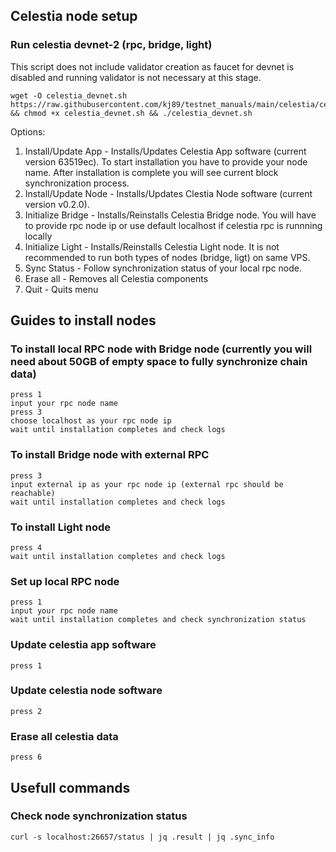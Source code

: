## Celestia node setup

### Run celestia devnet-2 (rpc, bridge, light)
This script does not include validator creation as faucet for devnet is disabled and running validator is not necessary at this stage.
```
wget -O celestia_devnet.sh https://raw.githubusercontent.com/kj89/testnet_manuals/main/celestia/celestia_devnet.sh && chmod +x celestia_devnet.sh && ./celestia_devnet.sh
```

Options:

1) Install/Update App - Installs/Updates Celestia App software (current version 63519ec). To start installation you have to provide your node name. After installation is complete you will see current block synchronization process.
2) Install/Update Node - Installs/Updates Clestia Node software (current version v0.2.0). 
3) Initialize Bridge - Installs/Reinstalls Celestia Bridge node. You will have to provide rpc node ip or use default localhost if celestia rpc is runnning locally
4) Initialize Light - Installs/Reinstalls Celestia Light node. It is not recommended to run both types of nodes (bridge, ligt) on same VPS.
5) Sync Status - Follow synchronization status of your local rpc node.
6) Erase all - Removes all Celestia components
7) Quit - Quits menu

## Guides to install nodes

### To install local RPC node with Bridge node (currently you will need about 50GB of empty space to fully synchronize chain data)
```
press 1
input your rpc node name
press 3
choose localhost as your rpc node ip
wait until installation completes and check logs
```

### To install Bridge node with external RPC
```
press 3
input external ip as your rpc node ip (external rpc should be reachable)
wait until installation completes and check logs
```

### To install Light node
```
press 4
wait until installation completes and check logs
```

### Set up local RPC node
```
press 1
input your rpc node name
wait until installation completes and check synchronization status
```

### Update celestia app software
```
press 1
```

### Update celestia node software
```
press 2
```

### Erase all celestia data
```
press 6
```

## Usefull commands

### Check node synchronization status
```
curl -s localhost:26657/status | jq .result | jq .sync_info
```
